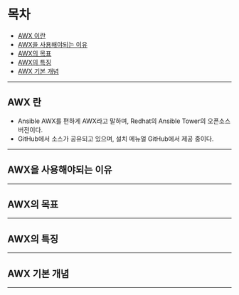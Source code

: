 # 목차
- [AWX 이란](#1)
- [AWX을 사용해야되는 이유](#2)
- [AWX의 목표](#3)
- [AWX의 특징](#4)
- [AWX 기본 개념](#5)


---
<a name="1"></a>

## AWX 란 ##
- Ansible AWX를 편하게 AWX라고 말하며, Redhat의 Ansible Tower의 오픈소스 버전이다.
- GitHub에서 소스가 공유되고 있으며, 설치 메뉴얼 GitHub에서 제공 중이다.

---

<a name="2"></a>

## AWX을 사용해야되는 이유 ##

---

<a name="3"></a>

## AWX의 목표 ##

---

<a name="4"></a>

## AWX의 특징 ##

---

<a name="5"></a>

## AWX 기본 개념 ##

---